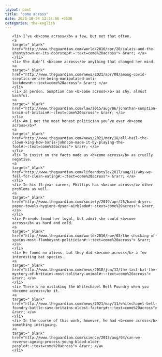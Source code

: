 ```yaml
---
layout: post
title: "come across"
date: 2023-10-24 12:34:56 +0530
categories: the-english
---
```

<ol>

    <li> I’ve <b>come across</b> a few, but not that often.
    <a 
    target="_blank" 
    href="http://www.theguardian.com/world/2016/apr/20/calais-and-the-shantytown-on-its-doorstep#:~:text=come%20across"> &rarr; </a>
    </li>
    <li> She didn’t <b>come across</b> anything that changed her mind.
    <a 
    target="_blank" 
    href="http://www.theguardian.com/news/2021/apr/08/among-covid-sceptics-we-are-being-manipulated-anti-lockdown#:~:text=come%20across"> &rarr; </a>
    </li>
    <li> In person, Sumption can <b>come across</b> as shy, almost bashful.
    <a 
    target="_blank" 
    href="http://www.theguardian.com/law/2015/aug/06/jonathan-sumption-brain-of-britain#:~:text=come%20across"> &rarr; </a>
    </li>
    <li> Am I not the most honest politician you’ve ever <b>come across</b>?
    <a 
    target="_blank" 
    href="http://www.theguardian.com/news/2021/mar/18/all-hail-the-clown-king-how-boris-johnson-made-it-by-playing-the-fool#:~:text=come%20across"> &rarr; </a>
    </li>
    <li> To insist on the facts made us <b>come across</b> as cruelly negative.
    <a 
    target="_blank" 
    href="http://www.theguardian.com/lifeandstyle/2017/aug/11/why-we-fell-for-clean-eating#:~:text=come%20across"> &rarr; </a>
    </li>
    <li> In his 15-year career, Phillips has <b>come across</b> other problems as well.
    <a 
    target="_blank" 
    href="http://www.theguardian.com/society/2019/apr/25/hand-dryers-paper-towels-hygiene-dyson-airblade#:~:text=come%20across"> &rarr; </a>
    </li>
    <li> Friends found her loyal, but admit she could <b>come across</b> as hard and cold.
    <a 
    target="_blank" 
    href="http://www.theguardian.com/world/2016/nov/03/the-shocking-of-spains-most-flamboyant-politician#:~:text=come%20across"> &rarr; </a>
    </li>
    <li> He found no aliens, but they did <b>come across</b> a few interesting bat species.
    <a 
    target="_blank" 
    href="http://www.theguardian.com/news/2018/jun/12/the-last-bat-the-mystery-of-britains-most-solitary-animal#:~:text=come%20across"> &rarr; </a>
    </li>
    <li> There’s no mistaking the Whitechapel Bell Foundry when you <b>come across</b> it.
    <a 
    target="_blank" 
    href="http://www.theguardian.com/news/2021/may/11/whitechapel-bell-foundry-battle-save-britains-oldest-factory#:~:text=come%20across"> &rarr; </a>
    </li>
    <li> In the course of this work, however, he had <b>come across</b> something intriguing.
    <a 
    target="_blank" 
    href="http://www.theguardian.com/science/2015/aug/04/can-we-reverse-ageing-process-young-blood-older-people#:~:text=come%20across"> &rarr; </a>
    </li>